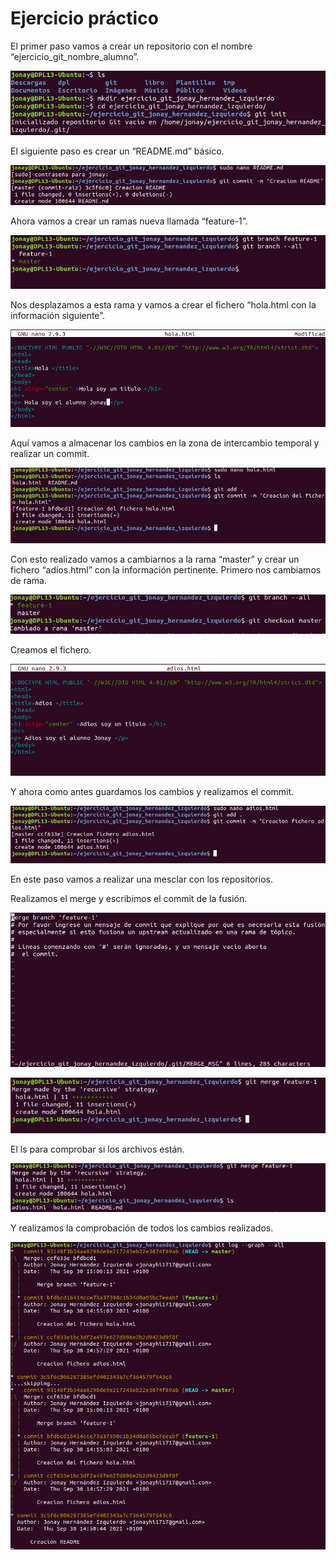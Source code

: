 
# Ejercicio práctico

El primer paso vamos a crear un repositorio con el nombre “ejercicio_git_nombre_alumno”.

![05-Version02](capturas/01-crearRepositorio.PNG)


El siguiente paso es crear un “README.md” básico.

![05-Version02](capturas/02-crearREADME.PNG)

Ahora vamos a crear un ramas nueva llamada “feature-1”.

![05-Version02](capturas/03-crearRama.PNG)

Nos desplazamos a esta rama y vamos a crear el fichero “hola.html con la información siguiente”.

![05-Version02](capturas/05-crearFichero.PNG)


Aquí vamos a almacenar los cambios en la zona de intercambio temporal y realizar un commit.


![05-Version02](capturas/04-crearFichero01-commit.PNG)



Con esto realizado vamos a cambiarnos a la rama “master” y crear un fichero “adios.html” con la información pertinente.
Primero nos cambiamos de rama.

![05-Version02](capturas/06-cambiarRama.PNG)

Creamos el fichero.

![05-Version02](capturas/06-crearFichero2.PNG)


Y ahora como antes guardamos los cambios y realizamos el commit.

![05-Version02](capturas/07-add-commit.PNG)

En este paso vamos a realizar una mesclar con los repositorios.

Realizamos el merge y escribimos el commit de la fusión.

![05-Version02](capturas/08-merge01.png)

![05-Version02](capturas/08-merge02.png)

El ls para comprobar si los archivos están.

![05-Version02](capturas/08-merge03.PNG)


Y realizamos la comprobación de todos los cambios realizados.


![05-Version02](capturas/09-comprobacion.png)
